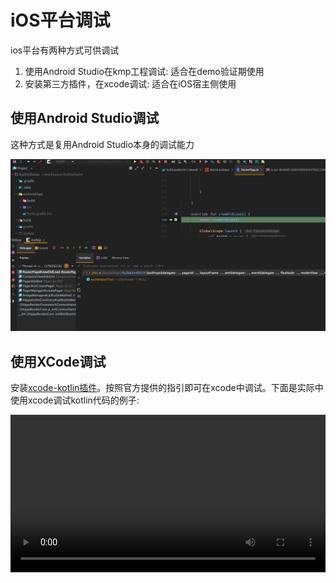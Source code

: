 # iOS平台调试

ios平台有两种方式可供调试
1. 使用Android Studio在kmp工程调试: 适合在demo验证期使用
2. 安装第三方插件，在xcode调试: 适合在iOS宿主侧使用

## 使用Android Studio调试

这种方式是复用Android Studio本身的调试能力

![ios调试](./img/ios_as_debug.png)

## 使用XCode调试

安装<a href="https://github.com/touchlab/xcode-kotlin" target="_blank">xcode-kotlin插件</a>。按照官方提供的指引即可在xcode中调试。下面是实际中使用xcode调试kotlin代码的例子:

<video src="https://vfiles.gtimg.cn/wuji_dashboard/xy/componenthub/Re2j2xSy.mov" width=100% controls="controls"></video>

